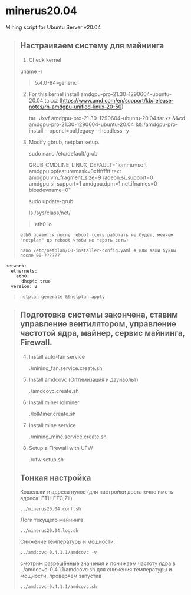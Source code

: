 # minerus20.04 #
Mining script for Ubuntu Server v20.04
>## Настраиваем систему для майнинга ##
> 1. Check kernel
> 
>	uname -r
>> 5.4.0-84-generic
> 2. For this kernel install amdgpu-pro-21.30-1290604-ubuntu-20.04.tar.xz (https://www.amd.com/en/support/kb/release-notes/rn-amdgpu-unified-linux-20-50)
> 
>     tar -Jxvf amdgpu-pro-21.30-1290604-ubuntu-20.04.tar.xz &&cd amdgpu-pro-21.30-1290604-ubuntu-20.04 &&./amdgpu-pro-install --opencl=pal,legacy --headless -y 
> 3. Modify gbrub, netplan setup.
> 
>     sudo nano /etc/default/grub
> 
>     GRUB_CMDLINE_LINUX_DEFAULT="iommu=soft amdgpu.ppfeaturemask=0xffffffff text amdgpu.vm_fragment_size=9 radeon.si_support=0 amdgpu.si_support=1 amdgpu.dpm=1 net.ifnames=0 biosdevname=0"
> 
>     sudo update-grub
> 
>     ls /sys/class/net/
>> eth0  lo  
> 
>     eth0 появится после reboot (сеть работать не будет, меняем "netplan" до reboot чтобы не терять сеть)
> 
>     nano /etc/netplan/00-installer-config.yaml # или ваши буквы после 00-??????
> 
	network:
	  ethernets:
	    eth0:
	      dhcp4: true
	  version: 2
>> 
>     netplan generate &&netplan apply

>##  Подготовка системы закончена, ставим управление вентилятором, управление частотой ядра, майнер, сервис майнинга, Firewall. ##
> 4. Install auto-fan service
> 
>     ./mining_fan.service.create.sh 
> 5. Install amdcovc (Оптимизация и даунвольт)
> 
>     ./amdcovc.create.sh 
> 6. Install miner lolminer
> 
>     ./lolMiner.create.sh
> 7. Install mine service
> 
>     ./mining_mine.service.create.sh
> 8. Setup a Firewall with UFW
> 
>     ./ufw.setup.sh
>##  Тонкая настройка ##
> Кошельки и адреса пулов (для настройки достаточно иметь адреса: ETH,ETC,Zil)
> 
>     ../minerus20.04.conf.sh 
> Логи текущего майнинга
> 
>     ../minerus20.04.log.sh 
> Cнижение температуры и мощности:
> 
>     ../amdcovc-0.4.1.1/amdcovc -v 
> cмотрим разрешённые значения и понижаем частоту ядра в ../amdcovc-0.4.1.1/amdcovc.sh для снижения температуры и мощности, проверяем запустив 
> 
>     ../amdcovc-0.4.1.1/amdcovc.sh
>>